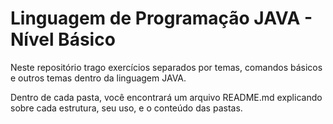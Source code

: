 # Linguagem de Programação JAVA - Nível Básico

Neste repositório trago exercícios separados por temas, comandos básicos e outros temas dentro da linguagem JAVA.

Dentro de cada pasta, você encontrará um arquivo README.md explicando sobre cada estrutura, seu uso, e o conteúdo das pastas.

